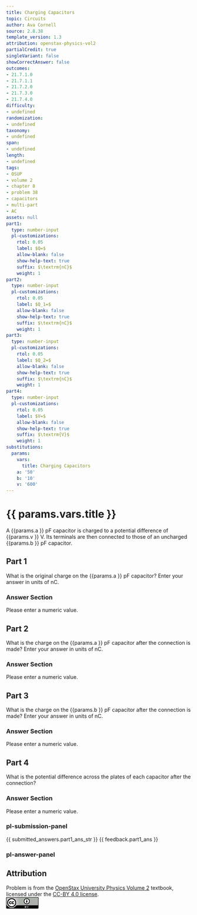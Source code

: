```yaml
---
title: Charging Capacitors
topic: Circuits
author: Ava Cornell
source: 2.8.38
template_version: 1.3
attribution: openstax-physics-vol2
partialCredit: true
singleVariant: false
showCorrectAnswer: false
outcomes:
- 21.7.1.0
- 21.7.1.1
- 21.7.2.0
- 21.7.3.0
- 21.7.4.0
difficulty:
- undefined
randomization:
- undefined
taxonomy:
- undefined
span:
- undefined
length:
- undefined
tags:
- OSUP
- volume 2
- chapter 8
- problem 38
- capacitors
- multi-part
- AC
assets: null
part1:
  type: number-input
  pl-customizations:
    rtol: 0.05
    label: $Q=$
    allow-blank: false
    show-help-text: true
    suffix: $\textrm{nC}$
    weight: 1
part2:
  type: number-input
  pl-customizations:
    rtol: 0.05
    label: $Q_1=$
    allow-blank: false
    show-help-text: true
    suffix: $\textrm{nC}$
    weight: 1
part3:
  type: number-input
  pl-customizations:
    rtol: 0.05
    label: $Q_2=$
    allow-blank: false
    show-help-text: true
    suffix: $\textrm{nC}$
    weight: 1
part4:
  type: number-input
  pl-customizations:
    rtol: 0.05
    label: $V=$
    allow-blank: false
    show-help-text: true
    suffix: $\textrm{V}$
    weight: 1
substitutions:
  params:
    vars:
      title: Charging Capacitors
    a: '50'
    b: '10'
    v: '600'
---
```

# {{ params.vars.title }}
A {{params.a }} $\textrm{ pF}$ capacitor is charged to a potential difference of {{params.v }} $\textrm{ V}$. Its terminals are then connected to those of an uncharged {{params.b }} $\textrm{ pF}$ capacitor.

## Part 1

What is the original charge on the {{params.a }} $\textrm{ pF}$ capacitor? Enter your answer in units of nC.

### Answer Section

Please enter a numeric value.

## Part 2

What is the charge on the {{params.a }} $\textrm{ pF}$ capacitor after the connection is made? Enter your answer in units of nC.

### Answer Section

Please enter a numeric value.

## Part 3

What is the charge on the {{params.b }} $\textrm{ pF}$ capacitor after the connection is made? Enter your answer in units of nC.

### Answer Section

Please enter a numeric value.

## Part 4

What is the potential difference across the plates of each capacitor after the connection?

### Answer Section

Please enter a numeric value.

### pl-submission-panel

{{ submitted_answers.part1_ans_str }}
{{ feedback.part1_ans }}

### pl-answer-panel

## Attribution

Problem is from the [OpenStax University Physics Volume 2](https://openstax.org/details/books/university-physics-volume-2) textbook, licensed under the [CC-BY 4.0 license](https://creativecommons.org/licenses/by/4.0/).<br>![Image representing the Creative Commons 4.0 BY license.](https://raw.githubusercontent.com/firasm/bits/master/by.png)
